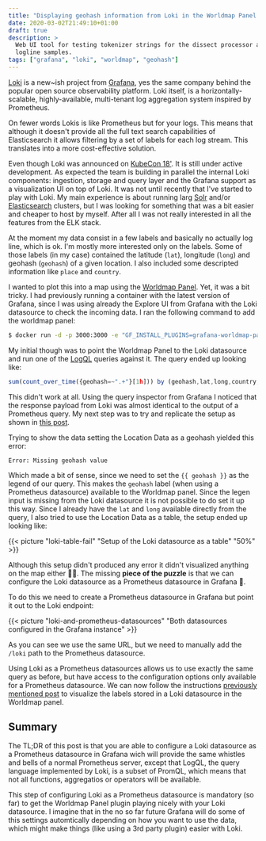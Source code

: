 ```yaml
---
title: "Displaying geohash information from Loki in the Worldmap Panel plugin"
date: 2020-03-02T21:49:10+01:00
draft: true
description: >
  Web UI tool for testing tokenizer strings for the dissect processor against a few
  logline samples.
tags: ["grafana", "loki", "worldmap", "geohash"]
---
```


[Loki](https://grafana.com/oss/loki/) is a new~ish project from [Grafana](https://grafana.com), yes
the same company behind the popular open source observability platform. Loki itself, is a
horizontally-scalable, highly-available, multi-tenant log aggregation system inspired by Prometheus.

On fewer words Lokis is like Prometheus but for your logs. This means that although it doesn't
provide all the full text search capabilities of Elasticsearch it allows filtering by a set of
labels for each log stream. This translates into a more cost-effective solution.

Even though Loki was announced on [KubeCon
18'](https://kccna18.sched.com/event/GrXC/on-the-oss-path-to-full-observability-with-grafana-david-kaltschmidt-grafana-labs).
It is still under active development. As expected the team is building in parallel the internal Loki
components: ingestion, storage and query layer and the Grafana support as a visualization UI on top
of Loki. It was not until recently that I've started to play with Loki. My main experience is about
running larg [Solr](https://lucene.apache.org/solr/) and/or
[Elasticsearch](https://www.elastic.co/de/elasticsearch) clusters, but I was looking for something
that was a bit easier and cheaper to host by myself. After all I was not really interested in all
the features from the ELK stack.

At the moment my data consist in a few labels and basically no actually log line, which is ok. I'm
mostly more interested only on the labels. Some of those labels (in my case) contained the latitude (`lat`),
longitude (`long`) and geohash (`geohash`) of a given location. I also included some descripted
information like `place` and `country`.

I wanted to plot this into a map using the [Worldmap
Panel](https://grafana.com/grafana/plugins/grafana-worldmap-panel/installation). Yet, it was a bit
tricky. I had previously running a container with the latest version of Grafana, since I was using
already the Explore UI from Grafana with the Loki datasource to check the incoming data. I ran the
following command to add the worldmap panel:

```bash
$ docker run -d -p 3000:3000 -e "GF_INSTALL_PLUGINS=grafana-worldmap-panel" grafana/grafana
```

My initial though was to point the Worldmap Panel to the Loki datasource and run one of the
[LogQL](https://github.com/grafana/loki/blob/master/docs/logql.md) queries against it. The query
ended up looking like:

```js
sum(count_over_time({geohash=~".+"}[1h])) by (geohash,lat,long,country,place)
```

This didn't work at all. Using the query inspector from Grafana I noticed that the response payload
from Loki was almost identical to the output of a Prometheus query. My next step was
to try and replicate the setup as shown in [this
post](https://www.robustperception.io/using-geohashes-with-the-worldmap-panel-and-prometheus).

Trying to show the data setting the Location Data as a geohash yielded this error:
```
Error: Missing geohash value
```
Which made a bit of sense, since we need to set the `{{ geohash }}` as the legend of our query. This
makes the `geohash` label (when using a Prometheus datasource) available to the Worldmap panel. Since
the legen input is missing from the Loki datasource it is not possible to do set it up this way.
Since I already have the `lat` and `long` available directly from the query, I also tried to use the
Location Data as a table, the setup ended up looking like:

{{< picture "loki-table-fail" "Setup of the Loki datasource as a table" "50%" >}}

Although this setup didn't produced any error it didn't visualized anything on the map either 🤷‍♂️.
The missing **piece of the puzzle** is that we can configure the Loki datasource as a Prometheus
datasource in Grafana 🤯.

To do this we need to create a Prometheus datasource in Grafana but point it out to the Loki
endpoint:

{{< picture "loki-and-prometheus-datasources" "Both datasources configured in the Grafana instance" >}}

As you can see we use the same URL, but we need to manually add the `/loki` path to the Prometheus datasource.

Using Loki as a Prometheus datasources allows us to use exactly the same query as before, but have
access to the configuration options only available for a Prometheus datasource. We can now follow the
instructions [previously mentioned
post](https://www.robustperception.io/using-geohashes-with-the-worldmap-panel-and-prometheus) to
visualize the labels stored in a Loki datasource in the Worldmap panel.

## Summary

The TL;DR of this post is that you are able to configure a Loki datasource as a Prometheus datasource
in Grafana wich will provide the same whistles and bells of a normal Prometheus server, except that
LogQL, the query language implemented by Loki, is a subset of PromQL, which means that not all
functions, aggregatios or operators will be available.

This step of configuring Loki as a Prometheus datasource is mandatory (so far) to get the Worldmap
Panel plugin playing nicely with your Loki datasource. I imagine that in the no so far future Grafana
will do some of this settings automtically depending on how you want to use the data, which might
make things (like using a 3rd party plugin) easier with Loki.

